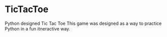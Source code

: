 # TicTacToe
Python designed Tic Tac Toe
This game was designed as a way to practice Python in a fun itneractive way. 

